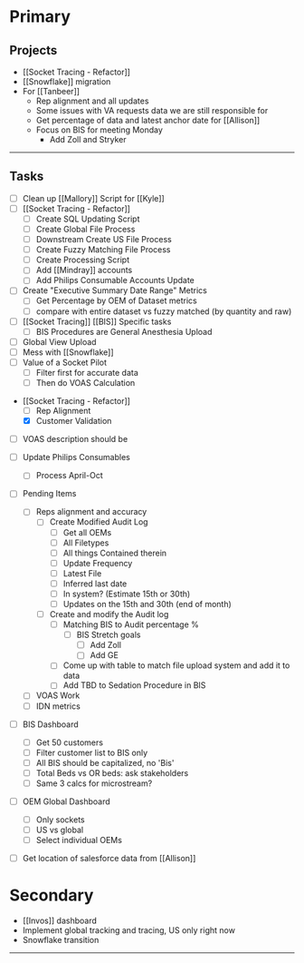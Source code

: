 
# Primary

## Projects
- [[Socket Tracing - Refactor]]
- [[Snowflake]] migration
- For [[Tanbeer]]
	- Rep alignment and all updates
	- Some issues with VA requests data we are still responsible for
	- Get percentage of data and latest anchor date for [[Allison]]
	- Focus on BIS for meeting Monday
		- Add Zoll and Stryker
---

## Tasks
- [ ] Clean up [[Mallory]] Script for [[Kyle]]
- [ ] [[Socket Tracing - Refactor]]
	- [ ] Create SQL Updating Script
	- [ ] Create Global File Process
	- [ ] Downstream Create US File Process
	- [ ] Create Fuzzy Matching File Process
	- [ ] Create Processing Script
	- [ ] Add [[Mindray]] accounts
	- [ ] Add Philips Consumable Accounts Update
- [ ] Create "Executive Summary Date Range" Metrics
	- [ ] Get Percentage by OEM of Dataset metrics
	- [ ] compare with entire dataset vs fuzzy matched (by quantity and raw)
- [ ] [[Socket Tracing]] [[BIS]] Specific tasks
	- [ ] BIS Procedures are General Anesthesia Upload
- [ ] Global View Upload
- [ ] Mess with [[Snowflake]]
- [ ] Value of a Socket Pilot
	- [ ] Filter first for accurate data
	- [ ] Then do VOAS Calculation
- [[Socket Tracing - Refactor]]
	- [ ] Rep Alignment
	- [x] Customer Validation
- [ ] VOAS description should be 
- [ ] Update Philips Consumables 
	- [ ] Process April-Oct
- [ ] Pending Items 
	- [ ] Reps alignment and accuracy
		- [ ] Create Modified Audit Log 
			- [ ] Get all OEMs
			- [ ] All Filetypes
			- [ ] All things Contained therein
			- [ ] Update Frequency
			- [ ] Latest File
			- [ ] Inferred last date
			- [ ] In system? (Estimate 15th or 30th)
			- [ ] Updates on the 15th and 30th (end of month)
		- [ ] Create and modify the Audit log
			- [ ] Matching BIS to Audit percentage %
				- [ ] BIS Stretch goals
					- [ ] Add Zoll
					- [ ] Add GE
			- [ ] Come up with table to match file upload system and add it to data
			- [ ] Add TBD to Sedation Procedure in BIS
	- [ ] VOAS Work
	- [ ] IDN metrics
- [ ] BIS Dashboard
	- [ ] Get 50 customers
	- [ ] Filter customer list to BIS only
	- [ ] All BIS should be capitalized, no 'Bis'
	- [ ] Total Beds vs OR beds: ask stakeholders
	- [ ] Same 3 calcs for microstream?
- [ ] OEM Global Dashboard
	- [ ] Only sockets
	- [ ] US vs global
	- [ ] Select individual OEMs
- [ ] Get location of salesforce data from [[Allison]]


# Secondary
- [[Invos]] dashboard
- Implement global tracking and tracing, US only right now
- Snowflake transition




---
